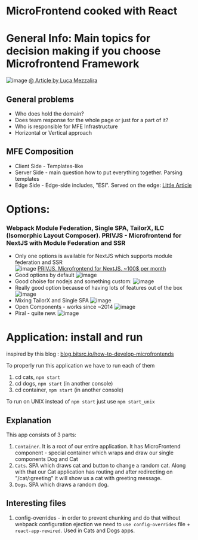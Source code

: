 # MicroFrontend cooked with React

# General Info: Main topics for decision making if you choose Microfrontend Framework
![image](https://user-images.githubusercontent.com/4239376/205077952-93fd05e0-af59-469c-9e3a-cbde0503095f.png)
[@ Article by Luca Mezzalira](https://lucamezzalira.medium.com/micro-frontends-decisions-framework-ebcd22256513)

## General problems
* Who does hold the domain?
* Does team response for the whole page or just for a part of it?
* Who is responsible for MFE Infrastructure
* Horizontal or Vertical approach

## MFE Composition
* Client Side - Templates-like
* Server Side - main question how to put everything together. Parsing templates 
* Edge Side - Edge-side includes, "ESI". Served on the edge: [Little Article](https://dev.to/okmttdhr/micro-frontends-patterns-10-edge-side-includes-3m75)

# Options:
### Webpack Module Federation, Single SPA, TailorX, ILC (Isomorphic Layout Composer). PRIVJS - Microfrontend for NextJS with Module Federation and SSR
* Only one options is available for NextJS which supports module federation and SSR  
![image](https://user-images.githubusercontent.com/4239376/205083541-0e712544-f1ba-4fe0-bd60-df1631d48c51.png)
[PRIVJS. Microfrontend for NextJS. ~100$ per month](https://app.privjs.com/buy/packageDetail?pkg=@module-federation/nextjs-ssr)
* Good options by default
![image](https://user-images.githubusercontent.com/4239376/205081577-1fdc4812-9bf5-42b8-9aed-bd8e9dfd1e25.png)
* Good choise for nodejs and something custom:
![image](https://user-images.githubusercontent.com/4239376/205081694-21d63db5-b8c8-4ae2-86ac-efb3774c263e.png)
* Really good option because of having lots of features out of the box
![image](https://user-images.githubusercontent.com/4239376/205081932-eb569f3b-08db-4b63-ad64-f3d3d2589179.png)
* Mixing TailorX and Single SPA
![image](https://user-images.githubusercontent.com/4239376/205082226-8ed607b2-4419-468f-8af4-573f81696235.png)
* Open Components - works since ~2014
![image](https://user-images.githubusercontent.com/4239376/205082491-e3b25c98-056a-456c-b9eb-8409e2ede4b3.png)
* Piral - quite new.
![image](https://user-images.githubusercontent.com/4239376/205082577-748bf0af-9514-42f0-86ff-3c7053790c9e.png)


# Application: install and run
inspired by this blog : [blog.bitsrc.io/how-to-develop-microfrontends](https://blog.bitsrc.io/how-to-develop-microfrontends-using-react-step-by-step-guide-47ebb479cacd)

To properly run this application we have to run each of them
1) cd cats, `npm start`
2) cd dogs, `npm start` (in another console)
3) cd container, `npm start` (in another console)

To run on UNIX instead of `npm start` just use `npm start_unix`

## Explanation
This app consists of 3 parts:
1) `Container`. It is a root of our entire application. It has MicroFrontend component - special container which wraps and draw our single components Dog and Cat
2) `Cats`. SPA which draws cat and button to change a random cat. Along with that our Cat application has routing and after redirecting on "/cat/:greeting" it will show us a cat with greeting message.
3) `Dogs`. SPA which draws a random dog.

## Interesting files
1) config-overrides - in order to prevent chunking and do that without  webpack configuration ejection we need to `use config-overrides` file + `react-app-rewired`. Used in Cats and Dogs apps.
